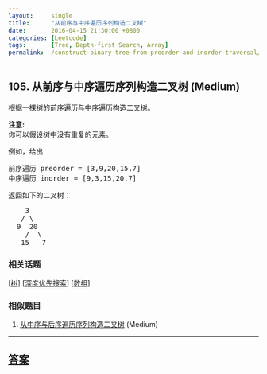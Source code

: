 ```yaml
---
layout:     single
title:      "从前序与中序遍历序列构造二叉树"
date:       2016-04-15 21:30:00 +0800
categories: [Leetcode]
tags:       [Tree, Depth-first Search, Array]
permalink:  /construct-binary-tree-from-preorder-and-inorder-traversal/
---
```


## 105. 从前序与中序遍历序列构造二叉树 (Medium)

<p>根据一棵树的前序遍历与中序遍历构造二叉树。</p>

<p><strong>注意:</strong><br>
你可以假设树中没有重复的元素。</p>

<p>例如，给出</p>

<pre>前序遍历 preorder =&nbsp;[3,9,20,15,7]
中序遍历 inorder = [9,3,15,20,7]</pre>

<p>返回如下的二叉树：</p>

<pre>    3
   / \
  9  20
    /  \
   15   7</pre>

### 相关话题
  [[树](https://github.com/openset/leetcode/tree/master/tag/tree/README.md)]
  [[深度优先搜索](https://github.com/openset/leetcode/tree/master/tag/depth-first-search/README.md)]
  [[数组](https://github.com/openset/leetcode/tree/master/tag/array/README.md)]

### 相似题目
  1. [从中序与后序遍历序列构造二叉树](/construct-binary-tree-from-inorder-and-postorder-traversal) (Medium)

---

## [答案](https://github.com/openset/leetcode/tree/master/problems/construct-binary-tree-from-preorder-and-inorder-traversal)
